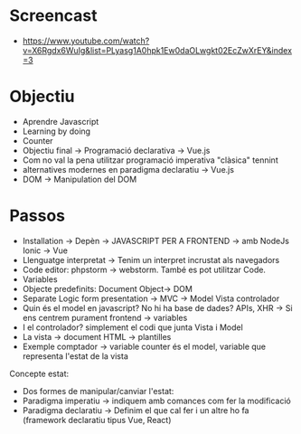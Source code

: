 # Screencast

- https://www.youtube.com/watch?v=X6Rgdx6WuIg&list=PLyasg1A0hpk1Ew0daOLwgkt02EcZwXrEY&index=3

# Objectiu

- Aprendre Javascript
- Learning by doing
- Counter
- Objectiu final -> Programació declarativa -> Vue.js
- Com no val la pena utilitzar programació imperativa "clàsica" tennint 
- alternatives modernes en paradigma declaratiu -> Vue.js
- DOM -> Manipulation del DOM

# Passos
- Installation -> Depèn -> JAVASCRIPT PER A FRONTEND -> amb NodeJs Ionic -> Vue
- Llenguatge interpretat -> Tenim un interpret incrustat als navegadors
- Code editor: phpstorm -> webstorm. També es pot utilitzar Code.
- Variables
- Objecte predefinits: Document Object-> DOM
- Separate Logic form presentation -> MVC -> Model Vista controlador
- Quin és el model en javascript? No hi ha base de dades? APIs, XHR -> Si ens centrem purament frontend -> variables
- I el controlador? simplement el codi que junta Vista i Model
- La vista -> document HTML -> plantilles
- Exemple comptador -> variable counter és el model, variable que representa l'estat de la vista

Concepte estat:
- Dos formes de manipular/canviar l'estat:
- Paradigma imperatiu -> indiquem amb comances com fer la modificació
- Paradigma declaratiu -> Definim el que cal fer i un altre ho fa (framework declaratiu tipus Vue, React)
